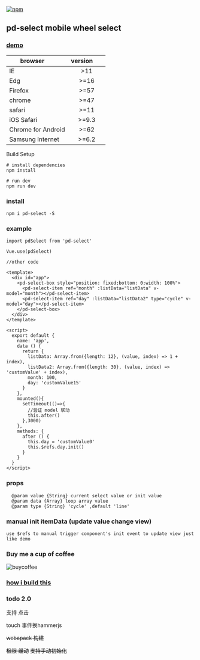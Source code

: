 [![npm](https://img.shields.io/npm/v/pd-select.svg)](https://www.npmjs.com/package/pd-select)

## pd-select mobile wheel select 


### [demo](https://www.k186studio.com/demos/iosPicker/)

| browser       | version       |
| ------------- |:-------------:|
| IE            | >11           |
| Edg           | >=16          |
| Firefox       | >=57          |
| chrome        | >=47          |
| safari        | >=11          |
| iOS Safari    | >=9.3         |
| Chrome for Android    | >=62         |
| Samsung Internet    | >=6.2         |


Build Setup

```
# install dependencies
npm install

# run dev
npm run dev

```
### install
```
npm i pd-select -S

```

### example
```
import pdSelect from 'pd-select'

Vue.use(pdSelect)

//other code

<template>
  <div id="app">
    <pd-select-box style="position: fixed;bottom: 0;width: 100%">
      <pd-select-item ref="month" :listData="listData" v-model="month"></pd-select-item>
      <pd-select-item ref="day" :listData="listData2" type="cycle" v-model="day"></pd-select-item>
    </pd-select-box>
  </div>
</template>

<script>
  export default {
    name: 'app',
    data () {
      return {
        listData: Array.from({length: 12}, (value, index) => 1 + index),
        listData2: Array.from({length: 30}, (value, index) => 'customValue' + index),
        month: 100,
        day: 'customValue15'
      }
    },
    mounted(){
      setTimeout(()=>{
        //验证 model 联动
        this.after()
      },3000)
    },
    methods: {
      after () {
        this.day = 'customValue0'
        this.$refs.day.init()
      }
    }
  }
</script>

```


### props
```
  @param value {String} current select value or init value
  @param data {Array} loop array value
  @param type {String} 'cycle' ,default 'line'
```
 
### manual init itemData (update value change view)   

```
use $refs to manual trigger component's init event to update view just like demo
```
### Buy me a cup of coffee

![buycoffee](http://okzvi7b4z.bkt.clouddn.com/image/github/buymecoffee/ali.png720342734073738498.jpg=60x90)

### [how i build this](https://segmentfault.com/a/1190000009276918)


### todo 2.0
支持 点击

touch 事件换hammerjs

~~webapack 构建~~

~~极限 缓动~~
~~支持手动初始化~~


